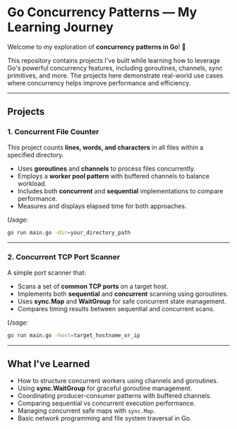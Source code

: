 

# Go Concurrency Patterns — My Learning Journey

Welcome to my exploration of **concurrency patterns in Go**! 🚀

This repository contains projects I've built while learning how to leverage Go's powerful concurrency features, including goroutines, channels, sync primitives, and more. The projects here demonstrate real-world use cases where concurrency helps improve performance and efficiency.

---

## Projects

### 1. Concurrent File Counter

This project counts **lines, words, and characters** in all files within a specified directory.

* Uses **goroutines** and **channels** to process files concurrently.
* Employs a **worker pool pattern** with buffered channels to balance workload.
* Includes both **concurrent** and **sequential** implementations to compare performance.
* Measures and displays elapsed time for both approaches.

*Usage:*

```bash
go run main.go -dir=your_directory_path
```

---

### 2. Concurrent TCP Port Scanner

A simple port scanner that:

* Scans a set of **common TCP ports** on a target host.
* Implements both **sequential** and **concurrent** scanning using goroutines.
* Uses **sync.Map** and **WaitGroup** for safe concurrent state management.
* Compares timing results between sequential and concurrent scans.

*Usage:*

```bash
go run main.go -host=target_hostname_or_ip
```

---

## What I've Learned

* How to structure concurrent workers using channels and goroutines.
* Using **sync.WaitGroup** for graceful goroutine management.
* Coordinating producer-consumer patterns with buffered channels.
* Comparing sequential vs concurrent execution performance.
* Managing concurrent safe maps with `sync.Map`.
* Basic network programming and file system traversal in Go.

